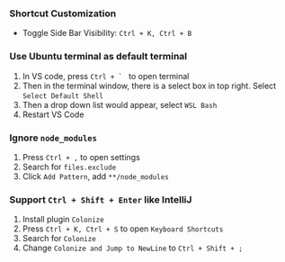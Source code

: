 ### Shortcut Customization

- Toggle Side Bar Visibility: `Ctrl + K, Ctrl + B`

### Use Ubuntu terminal as default terminal

1. In VS code, press ``Ctrl + ` `` to open terminal
2. Then in the terminal window, there is a select box in top right. Select `Select Default Shell`
3. Then a drop down list would appear, select `WSL Bash`
4. Restart VS Code

### Ignore `node_modules`

1. Press `Ctrl + ,` to open settings
2. Search for `files.exclude`
3. Click `Add Pattern`, add `**/node_modules`

### Support `Ctrl + Shift + Enter` like IntelliJ

1. Install plugin `Colonize`
2. Press `Ctrl + K, Ctrl + S` to open `Keyboard Shortcuts`
3. Search for `Colonize`
4. Change `Colonize and Jump to NewLine` to `Ctrl + Shift + ;`
